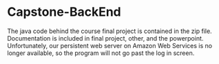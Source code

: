 # Capstone-BackEnd
The java code behind the course final project is contained in the zip file.
Documentation is included in final project, other, and the powerpoint.
Unfortunately, our persistent web server on Amazon Web Services is no longer available, so the program will not go past the log in screen.
